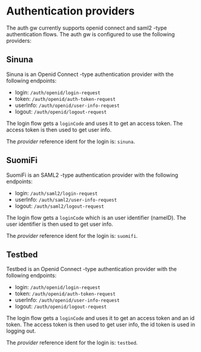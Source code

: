 # Authentication providers

The auth gw currently supports openid connect and saml2 -type authentication flows. The auth gw is configured to use the following providers:

## Sinuna

Sinuna is an Openid Connect -type authentication provider with the following endpoints:

- login: `/auth/openid/login-request`
- token: `/auth/openid/auth-token-request`
- userInfo: `/auth/openid/user-info-request`
- logout: `/auth/openid/logout-request`

The login flow gets a `loginCode` and uses it to get an access token. The access token is then used to get user info.

The _provider_ reference ident for the login is: `sinuna`.

## SuomiFi

SuomiFi is an SAML2 -type authentication provider with the following endpoints:

- login: `/auth/saml2/login-request`
- userInfo: `/auth/saml2/user-info-request`
- logout: `/auth/saml2/logout-request`

The login flow gets a `loginCode` which is an user identifier (nameID). The user identifier is then used to get user info.

The _provider_ reference ident for the login is: `suomifi`.

## Testbed

Testbed is an Openid Connect -type authentication provider with the following endpoints:

- login: `/auth/openid/login-request`
- token: `/auth/openid/auth-token-request`
- userInfo: `/auth/openid/user-info-request`
- logout: `/auth/openid/logout-request`

The login flow gets a `loginCode` and uses it to get an access token and an id token. The access token is then used to get user info, the id token is used in logging out.

The _provider_ reference ident for the login is: `testbed`.
